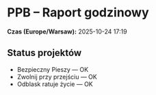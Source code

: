 # PPB – Raport godzinowy
**Czas (Europe/Warsaw):** 2025-10-24 17:19

## Status projektów
- Bezpieczny Pieszy — OK
- Zwolnij przy przejściu — OK
- Odblask ratuje życie — OK

